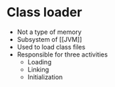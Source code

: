 # Class loader

- Not a type of memory
- Subsystem of [[JVM]]
- Used to load class files
- Responsible for three activities
  - Loading
  - Linking
  - Initialization
